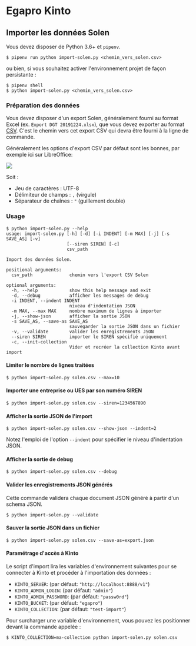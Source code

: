 Egapro Kinto
============

## Importer les données Solen

Vous devez disposer de Python 3.6+ et `pipenv`.

```
$ pipenv run python import-solen.py <chemin_vers_solen.csv>
```

ou bien, si vous souhaitez activer l'environnement projet de façon persistante :

```
$ pipenv shell
$ python import-solen.py <chemin_vers_solen.csv>
```

### Préparation des données

Vous devez disposer d'un export Solen, généralement fourni au format Excel (ex. `Export DGT 20191224.xlsx`), que vous devez exporter au format [CSV]. C'est le chemin vers cet export CSV qui devra être fourni à la ligne de commande.

Généralement les options d'export CSV par défaut sont les bonnes, par exemple ici sur LibreOffice:

![](https://i.imgur.com/Ar2n1rJ.png)

Soit :

- Jeu de caractères : UTF-8
- Délimiteur de champs : `,` (virgule)
- Séparateur de chaînes : `"` (guillement double)

### Usage

```
$ python import-solen.py --help                           
usage: import-solen.py [-h] [-d] [-i INDENT] [-m MAX] [-j] [-s SAVE_AS] [-v]
                       [--siren SIREN] [-c]
                       csv_path

Import des données Solen.

positional arguments:
  csv_path              chemin vers l'export CSV Solen

optional arguments:
  -h, --help            show this help message and exit
  -d, --debug           afficher les messages de debug
  -i INDENT, --indent INDENT
                        niveau d'indentation JSON
  -m MAX, --max MAX     nombre maximum de lignes à importer
  -j, --show-json       afficher la sortie JSON
  -s SAVE_AS, --save-as SAVE_AS
                        sauvegarder la sortie JSON dans un fichier
  -v, --validate        valider les enregistrements JSON
  --siren SIREN         importer le SIREN spécifié uniquement
  -c, --init-collection
                        Vider et recréer la collection Kinto avant import
```

#### Limiter le nombre de lignes traitées

```
$ python import-solen.py solen.csv --max=10
```

#### Importer une entreprise ou UES par son numéro SIREN

```
$ python import-solen.py solen.csv --siren=1234567890
```

#### Afficher la sortie JSON de l'import

```
$ python import-solen.py solen.csv --show-json --indent=2
```

Notez l'emploi de l'option `--indent` pour spécifier le niveau d'indentation JSON.

#### Afficher la sortie de debug

```
$ python import-solen.py solen.csv --debug
```

#### Valider les enregistrements JSON générés

Cette commande validera chaque document JSON généré à partir d'un schema JSON.

```
$ python import-solen.py --validate
```

#### Sauver la sortie JSON dans un fichier


```
$ python import-solen.py solen.csv --save-as=export.json
```

[CSV]: https://fr.wikipedia.org/wiki/Comma-separated_values

#### Paramétrage d'accès à Kinto

Le script d'import lira les variables d'environnement suivantes pour se connecter à Kinto et procéder à l'importation des données :

- `KINTO_SERVER`: (par défaut: `"http://localhost:8888/v1"`)
- `KINTO_ADMIN_LOGIN`: (par défaut: `"admin"`)
- `KINTO_ADMIN_PASSWORD`: (par défaut: `"passw0rd"`)
- `KINTO_BUCKET`: (par défaut: `"egapro"`)
- `KINTO_COLLECTION`: (par défaut: `"test-import"`)

Pour surcharger une variable d'environnement, vous pouvez les positionner devant la commande appelée :

```
$ KINTO_COLLECTION=ma-collection python import-solen.py solen.csv
```
